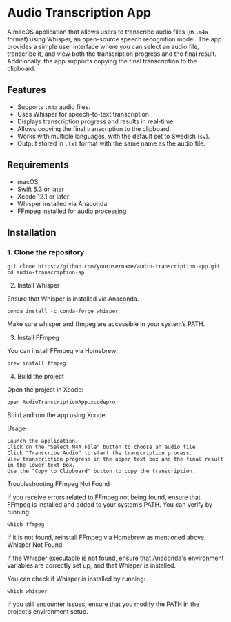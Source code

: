 # Audio Transcription App

A macOS application that allows users to transcribe audio files (in `.m4a` format) using Whisper, an open-source speech recognition model. The app provides a simple user interface where you can select an audio file, transcribe it, and view both the transcription progress and the final result. Additionally, the app supports copying the final transcription to the clipboard.

## Features

- Supports `.m4a` audio files.
- Uses Whisper for speech-to-text transcription.
- Displays transcription progress and results in real-time.
- Allows copying the final transcription to the clipboard.
- Works with multiple languages, with the default set to Swedish (`sv`).
- Output stored in `.txt` format with the same name as the audio file.

## Requirements

- macOS
- Swift 5.3 or later
- Xcode 12.1 or later
- Whisper installed via Anaconda
- FFmpeg installed for audio processing

## Installation

### 1. Clone the repository

```
git clone https://github.com/yourusername/audio-transcription-app.git
cd audio-transcription-ap
```

2. Install Whisper

Ensure that Whisper is installed via Anaconda.

```
conda install -c conda-forge whisper
```

Make sure whisper and ffmpeg are accessible in your system’s PATH.


3. Install FFmpeg

You can install FFmpeg via Homebrew:

```
brew install ffmpeg

```

4. Build the project

Open the project in Xcode:

```
open AudioTranscriptionApp.xcodeproj
```

Build and run the app using Xcode.


Usage

    Launch the application.
    Click on the "Select M4A File" button to choose an audio file.
    Click "Transcribe Audio" to start the transcription process.
    View transcription progress in the upper text box and the final result in the lower text box.
    Use the "Copy to Clipboard" button to copy the transcription.


Troubleshooting
FFmpeg Not Found

If you receive errors related to FFmpeg not being found, ensure that FFmpeg is installed and added to your system’s PATH. You can verify by running:

```
which ffmpeg
```

If it is not found, reinstall FFmpeg via Homebrew as mentioned above.
Whisper Not Found

If the Whisper executable is not found, ensure that Anaconda's environment variables are correctly set up, and that Whisper is installed.

You can check if Whisper is installed by running:

```
which whisper
```

If you still encounter issues, ensure that you modify the PATH in the project’s environment setup.
